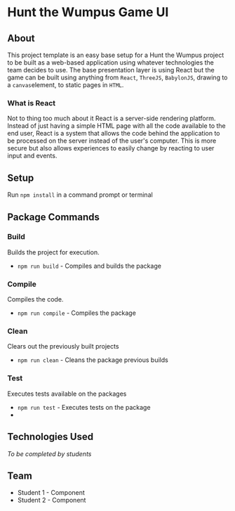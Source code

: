 # Hunt the Wumpus Game UI

## About

This project template is an easy base setup for a Hunt the Wumpus project to be built as a web-based application
using whatever technologies the team decides to use. The base presentation layer is using React but the game
can be built using anything from `React`, `ThreeJS`, `BabylonJS`, drawing to a `canvas`element, 
to static pages in `HTML`.

### What is React
Not to thing too much about it React is a server-side rendering platform. Instead of just having a simple HTML
page with all the code available to the end user, React is a system that allows the code behind the application 
to be processed on the server instead of the user's computer. This is more secure but also allows experiences 
to easily change by reacting to user input and events.

## Setup
Run `npm install` in a command prompt or terminal

## Package Commands
### Build
Builds the project for execution.

* `npm run build` - Compiles and builds the package

### Compile
Compiles the code.

* `npm run compile` - Compiles the package

### Clean
Clears out the previously built projects

* `npm run clean` - Cleans the package previous builds

### Test
Executes tests available on the packages

* `npm run test` - Executes tests on the package
* 
## Technologies Used
 *To be completed by students*
 
## Team
- Student 1 - Component
- Student 2 - Component